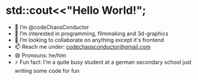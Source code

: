 # std::cout<<"Hello World!";
- 👋 I’m @codeChaosConductor
- 👀 I’m interested in programming, filmmaking and 3d-graphics
- 💞️ I’m looking to collaborate on anything except it's frontend
- 📫 Reach me under: codechaosconductor@gmail.com
- 😄 Pronouns: he/him
- ⚡ Fun fact: I'm a quite busy student at a german secondary school just writing some code for fun

<!---
codeChaosConductor/codeChaosConductor is a ✨ special ✨ repository because its `README.md` (this file) appears on your GitHub profile.
You can click the Preview link to take a look at your changes.
--->
